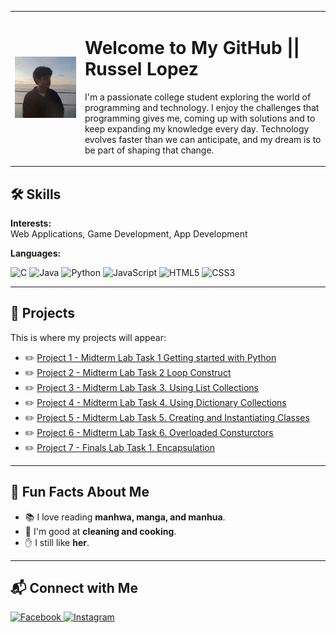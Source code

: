 <table>
  <tr>
    <td width="20%" align="center">
      <img src="images/rus.jpg" alt="Profile pic" width="220"/>
    </td>
    <td width="70%" valign="top">
      <h1 align="left"> Welcome to My GitHub || Russel Lopez </h1>
      
  <p>
    I'm a passionate college student exploring the world of programming and technology.
    I enjoy the challenges that programming gives me, coming up with solutions and to keep expanding my knowledge every day.
    Technology evolves faster than we can anticipate, and my dream is to be part of shaping that change. 
  </p>
    </td>
    
  </tr>
</table>

<h2>🛠️ Skills</h2>
<p><b>Interests:</b><br>Web Applications, Game Development, App Development</p>

<p><b>Languages:</b></p>
<p>
  <img src="https://img.shields.io/badge/C-00599C?style=for-the-badge&logo=c&logoColor=white" alt="C"/>
  <img src="https://img.shields.io/badge/Java-ED8B00?style=for-the-badge&logo=openjdk&logoColor=white" alt="Java"/>
  <img src="https://img.shields.io/badge/Python-3776AB?style=for-the-badge&logo=python&logoColor=white" alt="Python"/>
  <img src="https://img.shields.io/badge/JavaScript-F7DF1E?style=for-the-badge&logo=javascript&logoColor=black" alt="JavaScript"/>
  <img src="https://img.shields.io/badge/HTML5-E34F26?style=for-the-badge&logo=html5&logoColor=white" alt="HTML5"/>
  <img src="https://img.shields.io/badge/CSS3-1572B6?style=for-the-badge&logo=css3&logoColor=white" alt="CSS3"/>
</p>

<hr>

<h2>📂 Projects</h2>
<p>This is where my projects will appear:</p>
<ul>
  <li>✏️ <a href="https://docs.google.com/document/d/1o-xWUObE9C5o1FTpFi87XN3bE9Zm3JcQQZrWKbiojm8/edit?usp=sharing">Project 1 - Midterm Lab Task 1 Getting started with Python</a></li>
  <li>✏️ <a href="https://docs.google.com/document/d/1JdzIEdLT3SnoZj2yktz9NQuIK9h8lipcTArakrSigA8/edit?usp=sharing">Project 2 - Midterm Lab Task 2 Loop Construct</a></li>
  <li>✏️ <a href="https://docs.google.com/document/d/1CkfzIstDXd1jnWyImPl_cdOd_NcUvsKB/edit?usp=sharing&ouid=114309544275202004213&rtpof=true&sd=true">Project 3 - Midterm Lab Task 3. Using List Collections</a></li>
  <li>✏️ <a href="https://docs.google.com/document/d/1vqu-KfFE89QTYoCS9eXQh-2bbqQrjjZc6R1tp_4PpzI/edit?usp=sharing">Project 4 - Midterm Lab Task 4. Using Dictionary Collections</a></li>
  <li>✏️ <a href="https://docs.google.com/document/d/1izl64Km_WkdQCXZyMTVIzTu8wcY5c_Q_8A-7T3MgJYI/edit?usp=sharing">Project 5 - Midterm Lab Task 5. Creating and Instantiating Classes</a></li>
  <li>✏️ <a href="https://docs.google.com/document/d/1O__n-WplqWYtw20_fgp1mHkj50q6bSJltOqcXiqU6b0/edit?usp=sharing">Project 6 - Midterm Lab Task 6. Overloaded Consturctors</a></li>
  <li>✏️ <a href="https://docs.google.com/document/d/1O__n-WplqWYtw20_fgp1mHkj50q6bSJltOqcXiqU6b0/edit?usp=sharing">Project 7 - Finals Lab Task 1. Encapsulation</a></li>
</ul>

<hr>

<h2>🎉 Fun Facts About Me</h2>
<ul>
  <li>📚 I love reading <b>manhwa, manga, and manhua</b>.</li>
  <li>🍳 I'm good at <b>cleaning and cooking</b>.</li>
  <li>✋ I still like <b>her</b>.</li>
</ul>

<hr>

<h2>📬 Connect with Me</h2>
<p>
  <a href="https://web.facebook.com/rus.lpz">
    <img src="https://img.shields.io/badge/Facebook-1877F2?style=for-the-badge&logo=facebook&logoColor=white" alt="Facebook"/>
  </a>
  <a href="https://www.instagram.com/rus.lpz">
    <img src="https://img.shields.io/badge/Instagram-E4405F?style=for-the-badge&logo=instagram&logoColor=white" alt="Instagram"/>
  </a>
</p>
